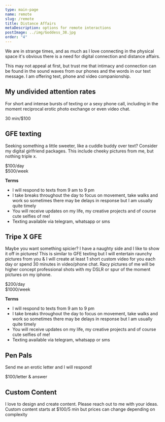 ```yaml
---
type: main-page
name: remote
slug: /remote
title: Distance Affairs
metaDescription: options for remote interactions
postImage: ../img/Goddess_38.jpg
order: "4"
---
```

We are in strange times, and as much as I love connecting in the physical space it's obvious there is a need for digital connection and distance affairs.

This may not appeal at first, but trust me that intimacy and connection can be found in the sound waves from our phones and the words in our text message. I am offering text, phone and video companionship.

## My undivided attention rates

For short and intense bursts of texting or a sexy phone call, including in the moment reciprocal erotic photo exchange or even video chat.

30 min/$100

## GFE texting

Seeking something a little sweeter, like a cuddle buddy over text? Consider my digital girlfriend packages. This include cheeky pictures from me, but nothing triple x.

$100/day\
$500/week

**Terms**

* I will respond to texts from 9 am to 9 pm
* I take breaks throughout the day to focus on movement, take walks and work so sometimes there may be delays in response but I am usually quite timely
* You will receive updates on my life, my creative projects and of course cute selfies of me!
* Texting available via telegram, whatsapp or sms

## Tripe X GFE

Maybe you want something spicier? I have a naughty side and I like to show it off in pictures! This is similar to GFE texting but I will entertain raunchy pictures from you & I will create at least 1 short custom video for you each day or spend 30 minutes in video/phone chat. Racy pictures of me will be higher concept professional shots with my DSLR or spur of the moment pictures on my iphone.

$200/day\
$1000/week

**Terms**

* I will respond to texts from 9 am to 9 pm
* I take breaks throughout the day to focus on movement, take walks and work so sometimes there may be delays in response but I am usually quite timely
* You will receive updates on my life, my creative projects and of course cute selfies of me!
* Texting available via telegram, whatsapp or sms



## Pen Pals

Send me an erotic letter and I will respond!

$100/letter & answer

## Custom Content

I love to design and create content. Please reach out to me with your ideas. Custom content starts at $100/5 min but prices can change depending on complexity